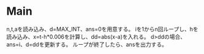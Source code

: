 # Main
n,t,aを読み込み、d=MAX\_INT、ans=0を用意する。
iを1からn回ループし、hを読み込み、x=t-h*0.006を計算し、dd=abs(x-a)を入れる。
d>ddの場合、ans=i、d=ddを更新する。
ループが終了したら、ansを出力する。
